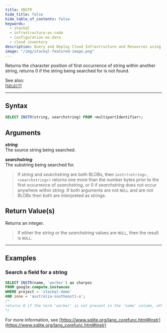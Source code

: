 ```yaml
---
title: INSTR
hide_title: false
hide_table_of_contents: false
keywords:
  - stackql
  - infrastructure-as-code
  - configuration-as-data
  - cloud inventory
description: Query and Deploy Cloud Infrastructure and Resources using SQL
image: "/img/stackql-featured-image.png"
---
```

Returns the character position of first occurrence of string within another string, returns 0 if the string being searched for is not found.

See also:  
[[` SELECT `]](/docs/language-spec/select)

* * * 

## Syntax

```sql
SELECT INSTR(string, searchstring) FROM <multipartIdentifier>;
```

## Arguments

__*string*__  
The source string being searched.

__*searchstring*__  
The substring being searched for.

> If *string* and *searchstring* are both BLOBs, then `instr(<string>, <searchstring>)` returns one more than the number bytes prior to the first occurrence of *searchstring*, or 0 if *searchstring* does not occur anywhere within *string*. If both arguments are not `NULL` and are not BLOBs then both are interpreted as strings. 

## Return Value(s)
Returns an integer.

> If either the *string* or the *searchstring* values are `NULL`, then the result is `NULL`.

* * *

## Examples

### Search a field for a string

```sql
SELECT INSTR(name, 'worker') as charpos
FROM google.compute.instances 
WHERE project = 'stackql-demo' 
AND zone = 'australia-southeast1-a';
/*
returns 0 if the term 'worker' is not present in the 'name' column, otherwise returns the character position (starting from 1) of the first occurence of the term 'worker' in the 'name' column
*/
```

For more information, see [https://www.sqlite.org/lang_corefunc.html#instr](https://www.sqlite.org/lang_corefunc.html#instr)